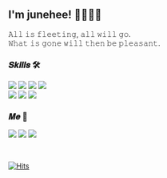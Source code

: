 ## I'm junehee! 👩🏻‍💻✨

<p>
 𝙰𝚕𝚕 𝚒𝚜 𝚏𝚕𝚎𝚎𝚝𝚒𝚗𝚐, 𝚊𝚕𝚕 𝚠𝚒𝚕𝚕 𝚐𝚘.<br />
 𝚆𝚑𝚊𝚝 𝚒𝚜 𝚐𝚘𝚗𝚎 𝚠𝚒𝚕𝚕 𝚝𝚑𝚎𝚗 𝚋𝚎 𝚙𝚕𝚎𝚊𝚜𝚊𝚗𝚝.
</p>

<h3>𝑺𝒌𝒊𝒍𝒍𝒔 🛠</h3> 
   <p>
     <img src="https://img.shields.io/badge/React-61DAFB?style=flat-square&logo=React&logoColor=white"/>
     <img src="https://img.shields.io/badge/NEXT.js-000000?style=flat-square&logo=Next.js&logoColor=white"/>
     <img src="https://img.shields.io/badge/JavaScript-F7DF1E?style=flat-square&logo=JavaScript&logoColor=white"/>
     <img src="https://img.shields.io/badge/TypeScript-3178C6?style=flat-square&logo=TypeScript&logoColor=white"/>
     <br>
     <img src="https://img.shields.io/badge/SCSS-CC6699?style=flat-square&logo=Sass&logoColor=white"/>
     <img src="https://img.shields.io/badge/Styled Components-DB7093?style=flat-square&logo=styledcomponents&logoColor=white"/>
     <img src="https://img.shields.io/badge/Emotion-EC5990?style=flat-square&logo=undertale&logoColor=white"/>
  </p>
  
<h3> 𝑴𝒆 🍒</h3> 
<p>
 <a href="mailto:dev.junehee@gmail.com/"><img src="https://img.shields.io/badge/Gmail-EA4335?style=flat-square&logo=Gmail&logoColor=white"/></a>
 <a href="https://www.linkedin.com/in/kimjunehee/" target="_blank"><img src="https://img.shields.io/badge/LinkedIn-0A66C2?style=flat-square&logo=LinkedIn&logoColor=white"/></a>
 <a href="https://velog.io/@devjunehee/" target="_blank"><img src="https://img.shields.io/badge/Velog-20C997?style=flat-square&logo=Velog&logoColor=white"/></a>
 <!-- <a href="https://june-hee.notion.site/Dev-junehee-924c9cfbeb614fdc9c88fb3a98748748?pvs=4" target="_blank"><img src="https://img.shields.io/badge/Notion-FFFFFF?style=flat-square&logo=Notion&logoColor=black"/></a> -->
</p>

<br />

[![Hits](https://hits.seeyoufarm.com/api/count/incr/badge.svg?url=https%3A%2F%2Fgithub.com%2Fdev-junehee%2F&count_bg=%23E1DFDF&title_bg=%23EDEDED&icon=&icon_color=%23E7E7E7&title=hits&edge_flat=true)](https://hits.seeyoufarm.com)

 <!--
  <h4>I've used 🌿<h4>
  <p>
    <img src="https://img.shields.io/badge/MacOS-000000?style=flat-square&logo=Apple&logoColor=white"/></a>
    <img src="https://img.shields.io/badge/Visual Studio Code-007ACC?style=flat-square&logo=Visual Studio Code&logoColor=white"/></a>
    <img src="https://img.shields.io/badge/Git-F05032?style=flat-square&logo=Git&logoColor=white"/></a>
    <img src="https://img.shields.io/badge/GitHub-181717?style=flat-square&logo=GitHub&logoColor=white"/></a>
  </p>

 ![Top Langs](https://github-readme-stats.vercel.app/api/top-langs/?username=dev-junehee&layout=compact)
 <br /><br />
 
 ![GitHub stats](https://github-readme-stats.vercel.app/api?username=dev-junehee&count_private=true&show_icons=true&theme=radical)

 -->
